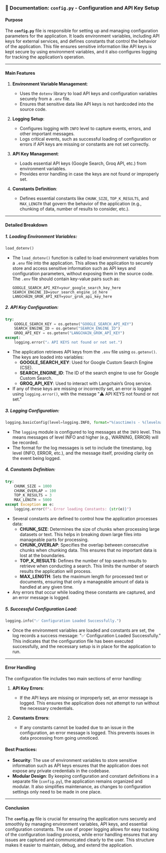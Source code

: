 ### **📄 Documentation: `config.py` - Configuration and API Key Setup**

#### **Purpose**
The **`config.py`** file is responsible for setting up and managing configuration parameters for the application. It loads environment variables, including API keys for external services, and defines constants that control the behavior of the application. This file ensures sensitive information like API keys is kept secure by using environment variables, and it also configures logging for tracking the application’s operation.

---

#### **Main Features**
1. **Environment Variable Management**:
   - Uses the `dotenv` library to load API keys and configuration variables securely from a `.env` file.
   - Ensures that sensitive data like API keys is not hardcoded into the source code.

2. **Logging Setup**:
   - Configures logging with `INFO` level to capture events, errors, and other important messages.
   - Logs critical events, such as successful loading of configuration or errors if API keys are missing or constants are not set correctly.

3. **API Key Management**:
   - Loads essential API keys (Google Search, Groq API, etc.) from environment variables.
   - Provides error handling in case the keys are not found or improperly set.

4. **Constants Definition**:
   - Defines essential constants like `CHUNK_SIZE`, `TOP_K_RESULTS`, and `MAX_LENGTH` that govern the behavior of the application (e.g., chunking of data, number of results to consider, etc.).

---

#### **Detailed Breakdown**

##### 1. **Loading Environment Variables**:
```python
load_dotenv()
```
- The `load_dotenv()` function is called to load environment variables from a `.env` file into the application. This allows the application to securely store and access sensitive information such as API keys and configuration parameters, without exposing them in the source code. The `.env` file should contain key-value pairs such as:
    ```
    GOOGLE_SEARCH_API_KEY=your_google_search_key_here
    SEARCH_ENGINE_ID=your_search_engine_id_here
    LANGCHAIN_GROK_API_KEY=your_grok_api_key_here
    ```

##### 2. **API Key Configuration**:
```python
try:
    GOOGLE_SEARCH_KEY = os.getenv("GOOGLE_SEARCH_API_KEY")
    SEARCH_ENGINE_ID = os.getenv("SEARCH_ENGINE_ID")
    GROQ_API_KEY = os.getenv("LANGCHAIN_GROK_API_KEY")
except:
    logging.error("⚠️ API KEYS not found or not set.")
```
- The application retrieves API keys from the `.env` file using `os.getenv()`. The keys are loaded into variables:
    - **GOOGLE_SEARCH_KEY**: Used for Google Custom Search Engine (CSE).
    - **SEARCH_ENGINE_ID**: The ID of the search engine to use for Google Custom Search.
    - **GROQ_API_KEY**: Used to interact with Langchain’s Groq service.
- If any of these keys are missing or incorrectly set, an error is logged using `logging.error()`, with the message "⚠️ API KEYS not found or not set."

##### 3. **Logging Configuration**:
```python
logging.basicConfig(level=logging.INFO, format="%(asctime)s - %(levelname)s - %(message)s")
```
- The `logging` module is configured to log messages at the `INFO` level. This means messages of level INFO and higher (e.g., WARNING, ERROR) will be recorded.
- The format for the log messages is set to include the timestamp, log level (INFO, ERROR, etc.), and the message itself, providing clarity on the event being logged.

##### 4. **Constants Definition**:
```python
try:
    CHUNK_SIZE = 1000
    CHUNK_OVERLAP = 100
    TOP_K_RESULTS = 3
    MAX_LENGTH = 5000
except Exception as e:
    logging.error(f"⚠️ Error loading Constants: {str(e)}")
```
- Several constants are defined to control how the application processes data:
    - **CHUNK_SIZE**: Determines the size of chunks when processing large datasets or text. This helps in breaking down large files into manageable parts for processing.
    - **CHUNK_OVERLAP**: Specifies the overlap between consecutive chunks when chunking data. This ensures that no important data is lost at the boundaries.
    - **TOP_K_RESULTS**: Defines the number of top search results to retrieve when conducting a search. This limits the number of search results the application will process.
    - **MAX_LENGTH**: Sets the maximum length for processed text or documents, ensuring that only a manageable amount of data is handled at any given time.
- Any errors that occur while loading these constants are captured, and an error message is logged.

##### 5. **Successful Configuration Load**:
```python
logging.info("✅ Configuration Loaded Successfully.")
```
- Once the environment variables are loaded and constants are set, the log records a success message: "✅ Configuration Loaded Successfully." This indicates that the configuration file has been executed successfully, and the necessary setup is in place for the application to run.

---

#### **Error Handling**

The configuration file includes two main sections of error handling:
1. **API Key Errors**:
   - If the API keys are missing or improperly set, an error message is logged. This ensures the application does not attempt to run without the necessary credentials.
   
2. **Constants Errors**:
   - If any constants cannot be loaded due to an issue in the configuration, an error message is logged. This prevents issues in data processing from going unnoticed.

#### **Best Practices**:
- **Security**: The use of environment variables to store sensitive information such as API keys ensures that the application does not expose any private credentials in the codebase.
- **Modular Design**: By keeping configuration and constant definitions in a separate file (`config.py`), the application remains organized and modular. It also simplifies maintenance, as changes to configuration settings only need to be made in one place.

---

#### **Conclusion**
The **`config.py`** file is crucial for ensuring the application runs securely and smoothly by managing environment variables, API keys, and essential configuration constants. The use of proper logging allows for easy tracking of the configuration loading process, while error handling ensures that any issues are captured and communicated clearly to the user. This structure makes it easier to maintain, debug, and extend the application.